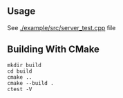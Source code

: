 ## Usage
See [./example/src/server_test.cpp](example/src/server_test.cpp) file
 
## Building With CMake
``` shell
mkdir build
cd build
cmake ..
cmake --build .
ctest -V
```

